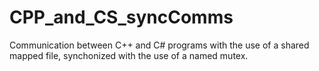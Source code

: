 # CPP_and_CS_syncComms
Communication between C++ and C# programs with the use of a shared mapped file, synchonized with the use of a named mutex.
